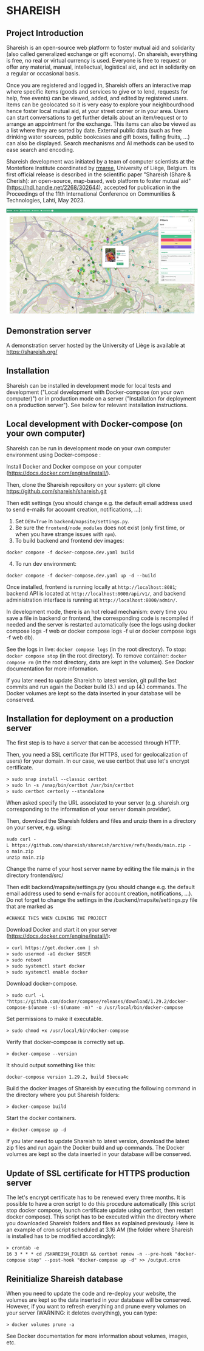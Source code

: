 # SHAREISH

## Project Introduction
Shareish is an open-source web platform to foster mutual aid and solidarity (also called generalized exchange or gift economy). On shareish, everything is free, no real or virtual currency is used. Everyone is free to request or offer any material, manual, intellectual, logistical aid, and act in solidarity on a regular or occasional basis.

Once you are registered and logged in, Shareish offers an interactive map where specific items (goods and services to give or to lend, requests for help, free events) can be viewed, added, and edited by registered users. Items can be geolocated so it is very easy to explore your neighbourdhood hence foster local mutual aid, at your street corner or in your area. Users can start conversations to get further details about an item/request or to arrange an appointment for the exchange. This items can also be viewed as a list where they are sorted by date. External public data (such as free drinking water sources, public bookcases and gift boxes, falling fruits, ...) can also be displayed. Search mechanisms and AI methods can be used to ease search and encoding.

Shareish development was initiated by a team of computer scientists at the Montefiore Institute coordinated by [rmaree](https://github.com/rmaree), University of Liège, Belgium. Its first official release is described in the scientific paper "Shareish (Share & Cherish): an open-source, map-based, web platform to foster mutual aid" (https://hdl.handle.net/2268/302644), accepted for publication in the Proceedings of the 11th International Conference on Communities & Technologies, Lahti, May 2023.

![Shareish map](shareish-map-screenshot.jpg?raw=true "Shareish map")

## Demonstration server

A demonstration server hosted by the University of Liège is available at https://shareish.org/

## Installation
Shareish can be installed in development mode for local tests and development ("Local development with Docker-compose (on your own computer)") or in production mode on a server ("Installation for deployment on a production server"). See below for relevant installation instructions.

## Local development with Docker-compose (on your own computer)

Shareish can be run in development mode on your own computer environment using Docker-compose :

Install Docker and Docker compose on your computer (https://docs.docker.com/engine/install/).

Then, clone the Shareish repository on your system:
git clone https://github.com/shareish/shareish.git

Then edit settings (you should change e.g. the default email address used to send e-mails for account creation, notifications, ...):
1. Set `DEV=True` in `backend/mapsite/settings.py`.
2. Be sure the `frontend/node_modules` does not exist (only first time, or when you have 
   strange issues with `npm`).
3. To build backend and frontend dev images:
```
docker compose -f docker-compose.dev.yaml build
```
4. To run dev environment:
``` 
docker compose -f docker-compose.dev.yaml up -d --build
```

Once installed, frontend is running locally at `http://localhost:8081`; backend API is located at `http://localhost:8000/api/v1/`, and backend administration interface is running at `http://localhost:8000/admin/`.

In development mode, there is an hot reload mechanism: every time you save a file in backend or frontend, the 
corresponding code is recompiled if needed and the server is restarted automatically (see the logs using docker compose logs -f web or docker compose logs -f ui or docker compose logs -f web db).

See the logs in live: `docker compose logs` (in the root directory).
To stop: `docker compose stop` (in the root directory).
To remove container: `docker compose rm` (in the root directory, data are kept in the volumes).
See Docker documentation for more information.

If you later need to update Shareish to latest version, git pull the last commits and run again the Docker build (3.) and up (4.) commands.
The Docker volumes are kept so the data inserted in your database will be conserved.


## Installation for deployment on a production server

The first step is to have a server that can be accessed through HTTP.

Then, you need a SSL certificate (for HTTPS, used for geolocalization of users) for your domain. In our case, we use certbot that use let's encrypt certificate. 
```
> sudo snap install --classic certbot
> sudo ln -s /snap/bin/certbot /usr/bin/certbot
> sudo certbot certonly --standalone
```  
When asked specify the URL associated to your server (e.g. shareish.org corresponding to the information of your server domain provider).


Then, download the Shareish folders and files and unzip them in a directory on your server, e.g.  using:

```
sudo curl -L https://github.com/shareish/shareish/archive/refs/heads/main.zip -o main.zip
unzip main.zip 
```

Change the name of your host server name by editing the file main.js in the directory frontend/src/

Then edit backend/mapsite/settings.py (you should change e.g. the default email address used to send e-mails for account creation, notifications, ...). Do not forget to change the settings in the /backend/mapsite/settings.py file that are marked as
```
#CHANGE THIS WHEN CLONING THE PROJECT
```

Download Docker and start it on your server (https://docs.docker.com/engine/install/):

```
> curl https://get.docker.com | sh
> sudo usermod -aG docker $USER
> sudo reboot
> sudo systemctl start docker
> sudo systemctl enable docker
```

Download docker-compose.

```
> sudo curl -L "https://github.com/docker/compose/releases/download/1.29.2/docker-compose-$(uname -s)-$(uname -m)" -o /usr/local/bin/docker-compose
```

Set permissions to make it executable.

```
> sudo chmod +x /usr/local/bin/docker-compose
```

Verify that docker-compose is correctly set up.

```
> docker-compose --version
```
It should output something like this:
```
docker-compose version 1.29.2, build 5becea4c
```

Build the docker images of Shareish by executing the following command in the directory where you put Shareish folders:

```
> docker-compose build
```

Start the docker containers.

```
> docker-compose up -d
```

If you later need to update Shareish to latest version, download the latest zip files and run again the Docker build and up commands.
The Docker volumes are kept so the data inserted in your database will be conserved.


## Update of SSL certificate for HTTPS production server
The let's encrypt certificate has to be renewed every three months. It is possible to have a cron script to do this procedure automatically (this script stop docker compose, launch certificate update using certbot, then restart docker compose). This script has to be executed within the directory where you downloaded Shareish folders and files as explained previously. Here is an example of cron script scheduled at 3.16 AM (the folder where Shareish is installed has to be modified accordingly):
```
> crontab -e
16 3 * * * cd /SHAREISH_FOLDER && certbot renew -n --pre-hook "docker-compose stop" --post-hook "docker-compose up -d" >> /output.cron
```

## Reinitialize Shareish database
When you need to update the code and re-deploy your website, the volumes are kept so the data inserted in your database will be conserved. However, if you want to refresh everything and prune every volumes on your server (WARNING: it deletes everything), you can type:

```
> docker volumes prune -a
```

See Docker documentation for more information about volumes, images, etc.

